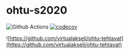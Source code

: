 # ohtu-s2020
![Github Actions](https://github.com/virtualakseli/ohtu-2020-viikko1/workflows/Java%20CI%20with%20Gradle/badge.svg)
[![codecov](https://codecov.io/gh/VirtualAkseli/ohtu-2020-viikko1/branch/main/graph/badge.svg?token=IVWC8H3MFB)](undefined)

![https://github.com/virtualakseli/ohtu-tehtavat](https://github.com/virtualakseli/ohtu-tehtavat)
